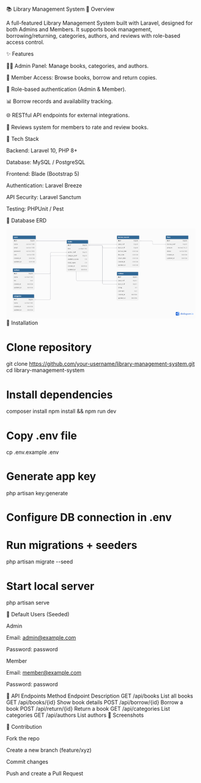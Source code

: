 📚 Library Management System
🔹 Overview

A full-featured Library Management System built with Laravel, designed for both Admins and Members.
It supports book management, borrowing/returning, categories, authors, and reviews with role-based access control.

✨ Features

👨‍💻 Admin Panel: Manage books, categories, and authors.

📖 Member Access: Browse books, borrow and return copies.

🔐 Role-based authentication (Admin & Member).

📊 Borrow records and availability tracking.

🌐 RESTful API endpoints for external integrations.

📝 Reviews system for members to rate and review books.

🔹 Tech Stack

Backend: Laravel 10, PHP 8+

Database: MySQL / PostgreSQL

Frontend: Blade (Bootstrap 5)

Authentication: Laravel Breeze

API Security: Laravel Sanctum

Testing: PHPUnit / Pest

🔹 Database ERD


![Database ERD](docs/erd.png)
🔹 Installation
# Clone repository
git clone https://github.com/your-username/library-management-system.git
cd library-management-system

# Install dependencies
composer install
npm install && npm run dev

# Copy .env file
cp .env.example .env

# Generate app key
php artisan key:generate

# Configure DB connection in .env

# Run migrations + seeders
php artisan migrate --seed

# Start local server
php artisan serve

🔹 Default Users (Seeded)

Admin

Email: admin@example.com

Password: password

Member

Email: member@example.com

Password: password

🔹 API Endpoints
Method	Endpoint	Description
GET	/api/books	List all books
GET	/api/books/{id}	Show book details
POST	/api/borrow/{id}	Borrow a book
POST	/api/return/{id}	Return a book
GET	/api/categories	List categories
GET	/api/authors	List authors
🔹 Screenshots


🔹 Contribution

Fork the repo

Create a new branch (feature/xyz)

Commit changes

Push and create a Pull Request
